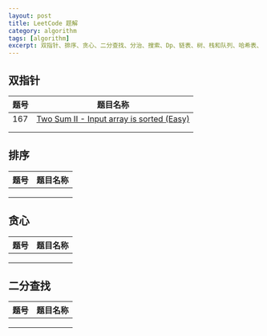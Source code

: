 ```yaml
---
layout: post
title: LeetCode 题解
category: algorithm
tags: [algorithm]
excerpt: 双指针、排序、贪心、二分查找、分治、搜索、Dp、链表、树、栈和队列、哈希表、位运算
---
```




## 双指针

| 题号 |                           题目名称                           |
| ---- | :----------------------------------------------------------: |
| 167  | [Two Sum II - Input array is sorted (Easy)](https://github.com/chenrong108/chenrong108.github.io/blob/master/algorithm/leetcode/167.md) |
|      |                                                              |
|      |                                                              |



## 排序

| 题号 | 题目名称 |
| ---- | -------- |
|      |          |
|      |          |
|      |          |



## 贪心

| 题号 | 题目名称 |
| ---- | -------- |
|      |          |
|      |          |
|      |          |



## 二分查找

| 题号 | 题目名称 |
| ---- | -------- |
|      |          |
|      |          |
|      |          |

